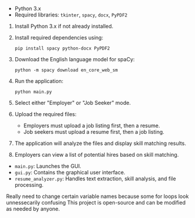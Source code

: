 - Python 3.x
- Required libraries: `tkinter`, `spacy`, `docx`, `PyPDF2`


1. Install Python 3.x if not already installed.
2. Install required dependencies using:
   ```
   pip install spacy python-docx PyPDF2
   ```
3. Download the English language model for spaCy:
   ```
   python -m spacy download en_core_web_sm
   ```

1. Run the application:
   ```
   python main.py
   ```
2. Select either "Employer" or "Job Seeker" mode.
3. Upload the required files:
   - Employers must upload a job listing first, then a resume.
   - Job seekers must upload a resume first, then a job listing.
4. The application will analyze the files and display skill matching results.
5. Employers can view a list of potential hires based on skill matching.


- `main.py`: Launches the GUI.
- `gui.py`: Contains the graphical user interface.
- `resume_analyzer.py`: Handles text extraction, skill analysis, and file processing.

Really need to change certain variable names because some for loops look unnessecarily confusing
This project is open-source and can be modified as needed by anyone.
